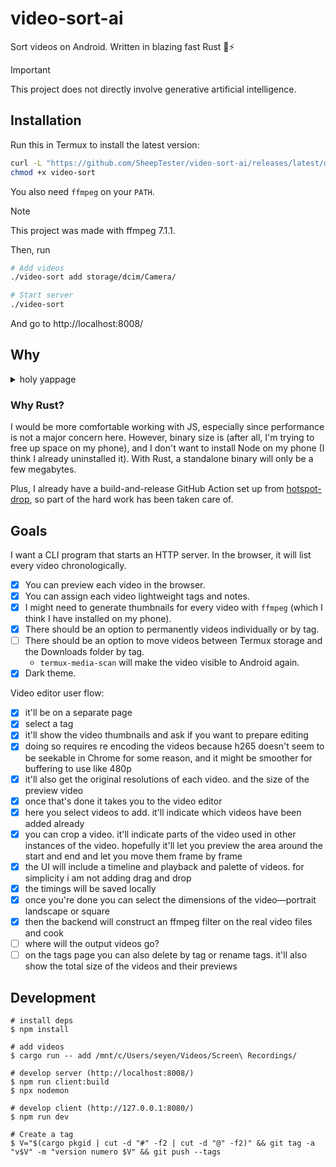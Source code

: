 # video-sort-ai

Sort videos on Android. Written in blazing fast Rust 🦀⚡

> [!IMPORTANT]
> This project does not directly involve generative artificial intelligence.

## Installation

Run this in Termux to install the latest version:

```sh
curl -L "https://github.com/SheepTester/video-sort-ai/releases/latest/download/video-sort" > video-sort
chmod +x video-sort
```

You also need `ffmpeg` on your `PATH`.

> [!NOTE]
> This project was made with ffmpeg 7.1.1.

Then, run

```sh
# Add videos
./video-sort add storage/dcim/Camera/

# Start server
./video-sort
```

And go to http://localhost:8008/

## Why

<details>
<summary>holy yappage</summary>

I have a Pixel 4a 5g, which has been grandfathered into having unlimited Google Photos storage with the "storage saver" option. This is great for photos, and Google Photos has a convenient button that deletes already backed up photos and videos.

However, I don't trust how it compresses videos---though tbh at this point my senile phone's video quality already looks crunchy---so I want to manually review the videos on my phone to see if I should upload them to another platform, like YouTube or TikTok, before they get compressed by Google Photos. This way, although the video ends up compressed anyways, I avoid double compression. But because I'm lazy, I don't want to review all the videos, so I can't click Google Photo's "free up space" button, so my phone runs out of storage.

The Google Photos app doesn't let you filter by both media type (e.g. video) and whether it's on device, but the Files app does show videos on device. The Files app is good enough tbh, but I find the UX to be suboptimal. For example, deleting a video just marks it as trashed, so you need to go through a separate step to delete it off my phone. The Files app does let you upload a video directly to YouTube, which my app can't offer.

Another issue is that as I'm sorting through videos, there are similar videos that I want to concatenate together on TikTok, which has a decent video editor. That takes effort, though, so I put it off. But it's difficult to make small groups of videos in the Files app I think.

blah blah blah

Another issue is that on TikTok, they use a custom video selector that has all videos together in one stream, most recent first. So I have to sort videos from most recent to earliest, which is fine I guess.

---

So basically, I have to use the Files app to see a stream of videos on device. It's decent, but also not.

- If I want to delete a file, trashing it doesn't immediately delete it, adding another step. And it's slow.
- Also oftentimes I don't want to delete a file right away, just mark it for deletion. Just in case I change my mind.
- I want to categorize the videos first before uploading/deleting them. Less context switching.

---

it turns out that i have a lot of videos taken in groups that i want to join together. sometimes the aspect ratio is different too. so maybe it'd be good to invest in a lightweight video concatenater

</details>

### Why Rust?

I would be more comfortable working with JS, especially since performance is not a major concern here. However, binary size is (after all, I'm trying to free up space on my phone), and I don't want to install Node on my phone (I think I already uninstalled it). With Rust, a standalone binary will only be a few megabytes.

Plus, I already have a build-and-release GitHub Action set up from [hotspot-drop](https://github.com/SheepTester/hotspot-drop), so part of the hard work has been taken care of.

## Goals

I want a CLI program that starts an HTTP server. In the browser, it will list every video chronologically.

- [x] You can preview each video in the browser.
- [x] You can assign each video lightweight tags and notes.
- [x] I might need to generate thumbnails for every video with `ffmpeg` (which I think I have installed on my phone).
- [x] There should be an option to permanently videos individually or by tag.
- [ ] There should be an option to move videos between Termux storage and the Downloads folder by tag.
  - `termux-media-scan` will make the video visible to Android again.
- [x] Dark theme.

Video editor user flow:

- [x] it'll be on a separate page
- [x] select a tag
- [x] it'll show the video thumbnails and ask if you want to prepare editing
- [x] doing so requires re encoding the videos because h265 doesn't seem to be seekable in Chrome for some reason, and it might be smoother for buffering to use like 480p
- [x] it'll also get the original resolutions of each video. and the size of the preview video
- [x] once that's done it takes you to the video editor
- [x] here you select videos to add. it'll indicate which videos have been added already
- [x] you can crop a video. it'll indicate parts of the video used in other instances of the video. hopefully it'll let you preview the area around the start and end and let you move them frame by frame
- [x] the UI will include a timeline and playback and palette of videos. for simplicity i am not adding drag and drop
- [x] the timings will be saved locally
- [x] once you're done you can select the dimensions of the video—portrait landscape or square
- [x] then the backend will construct an ffmpeg filter on the real video files and cook
- [ ] where will the output videos go?
- [ ] on the tags page you can also delete by tag or rename tags. it'll also show the total size of the videos and their previews

## Development

```shell
# install deps
$ npm install

# add videos
$ cargo run -- add /mnt/c/Users/seyen/Videos/Screen\ Recordings/

# develop server (http://localhost:8008/)
$ npm run client:build
$ npx nodemon

# develop client (http://127.0.0.1:8080/)
$ npm run dev
```

```shell
# Create a tag
$ V="$(cargo pkgid | cut -d "#" -f2 | cut -d "@" -f2)" && git tag -a "v$V" -m "version numero $V" && git push --tags
```
